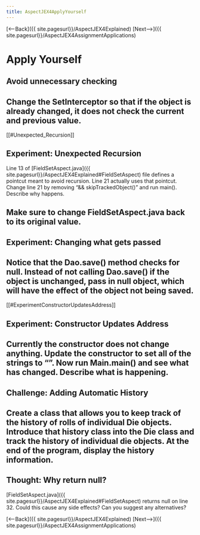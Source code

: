 ```yaml
---
title: AspectJEX4ApplyYourself
---
```

[<--Back]({{ site.pagesurl}}/AspectJEX4Explained) [Next-->]({{ site.pagesurl}}/AspectJEX4AssignmentApplications)

# Apply Yourself
## Avoid unnecessary checking
Change the SetInterceptor so that if the object is already changed, it does not check the current and previous value.
----
[[#Unexpected_Recursion]]
## Experiment: Unexpected Recursion
Line 13 of [FieldSetAspect.java]({{ site.pagesurl}}/AspectJEX4Explained#FieldSetAspect) file defines a pointcut meant to avoid recursion. Line 21 actually uses that pointcut. Change line 21 by removing “&& skipTrackedObject()” and run main(). Describe why happens.

Make sure to change FieldSetAspect.java back to its original value.
----
## Experiment: Changing what gets passed
Notice that the Dao.save() method checks for null. Instead of not calling Dao.save() if the object is unchanged, pass in null object, which will have the effect of the object not being saved.
----
[[#ExperimentConstructorUpdatesAddress]]
## Experiment: Constructor Updates Address
Currently the constructor does not change anything. Update the constructor to set all of the strings to “”. Now run Main.main() and see what has changed. Describe what is happening.
----
## Challenge: Adding Automatic History
Create a class that allows you to keep track of the history of rolls of individual Die objects. Introduce that history class into the Die class and track the history of individual die objects. At the end of the program, display the history information.
----
## Thought: Why return null?
[FieldSetAspect.java]({{ site.pagesurl}}/AspectJEX4Explained#FieldSetAspect) returns null on line 32. Could this cause any side effects? Can you suggest any alternatives?

[<--Back]({{ site.pagesurl}}/AspectJEX4Explained) [Next-->]({{ site.pagesurl}}/AspectJEX4AssignmentApplications)
